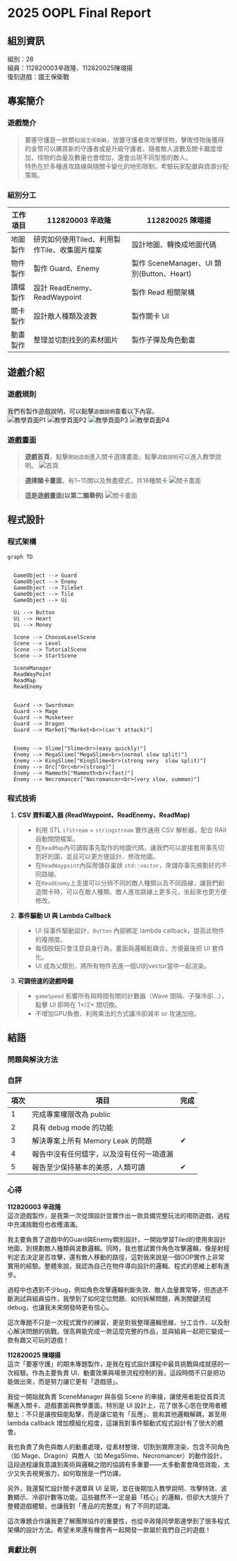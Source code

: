 # 2025 OOPL Final Report

## 組別資訊

組別：28  
組員：112820003辛政隆、112820025陳翊揚  
復刻遊戲：國王保衛戰

## 專案簡介

### 遊戲簡介
> 要塞守護是一款類似`國王保衛戰`，放置守護者來攻擊怪物，擊敗怪物後獲得的金幣可以購買新的守護者或是升級守護者。隨者敵人波數及關卡難度增加，怪物的血量及數量也會增加，還會出現不同型態的敵人。</br>
特色在於多種進攻路線與隨關卡變化的地形限制，考驗玩家配置與資源分配策略。

### 組別分工
| 工作項目 | 112820003 辛政隆 | 112820025 陳翊揚|
|----------|------------------------------|----------------------------------|
| 地圖製作 | 研究如何使用Tiled、利用製作Tile、收集圖片檔案 | 設計地圖、轉換成地圖代碼           |
| 物件製作 | 製作 Guard、Enemy             | 製作 SceneManager、UI 類別(Button、Heart)      |
| 讀檔製作 | 設計 ReadEnemy、ReadWaypoint  | 製作 Read 相關架構                |
| 關卡製作 | 設計敵人種類及波數             | 製作關卡 UI                       |
| 動畫製作 | 整理並切割找到的素材圖片        | 製作子彈及角色動畫                 |



## 遊戲介紹

### 遊戲規則
我們有製作遊戲說明，可以點擊`遊戲說明`查看以下內容。</br>
![教學頁面P1](./Resources/Image/UI/Tutorial_1.png)
![教學頁面P2](./Resources/Image/UI/Tutorial_2.png)
![教學頁面P3](./Resources/Image/UI/Tutorial_3.png)
![教學頁面P4](./Resources/Image/UI/Tutorial_4.png)

### 遊戲畫面
> **遊戲首頁**，點擊`開始遊戲`進入關卡選擇畫面，點擊`遊戲說明`可以進入教學說明。
![首頁](./Resources/Image/UI/gamingPage1.png)

> **選擇關卡畫面**，有1~15關以及無盡模式，共16種關卡
![關卡畫面](./Resources/Image/UI/gamingPage2.png)

> **這是遊戲畫面(以第二關舉例)**
![關卡畫面](./Resources/Image/UI/gamingPage3.png)

## 程式設計

### 程式架構
```mermaid
graph TD


  GameObject --> Guard
  GameObject --> Enemy
  GameObject --> TileSet
  GameObject --> Tile
  GameObject --> Ui

  Ui --> Button
  Ui --> Heart
  Ui --> Money

  Scene --> ChooseLevelScene
  Scene --> Level
  Scene --> TutorialScene
  Scene --> StartScene

  SceneManager
  ReadWayPoint
  ReadMap
  ReadEnemy
  

  Guard --> Swordsman
  Guard --> Mage
  Guard --> Musketeer
  Guard --> Dragon
  Guard --> Market["Market<br>(can't attack)"]


  Enemy --> Slime["Slime<br>(easy quickly)"]
  Enemy --> MegaSlime["MegaSlime<br>(normal slow split)"]
  Enemy --> KingSlime["KingSlime<br>(strong very  slow split)"]
  Enemy --> Orc["Orc<br>(strong)"]
  Enemy --> Mammoth["Mammoth<br>(fast)"]
  Enemy --> Necromancer["Necromancer<br>(very slow, summon)"]

```

### 程式技術
1. **CSV 資料載入器 (ReadWaypoint、ReadEnemy、ReadMap)**
  > - 利用 STL `ifstream` + `stringstream` 實作通用 CSV 解析器，配合 RAII 自動關閉檔案。
  > - 在`ReadMap`內可讀取事先製作的地圖代碼，讓我們可以直接套用事先切割好的圖，並且可以更方便設計、修改地圖。
  > - 在`ReadWaypoint`內採用儲存巢狀 `std::vector`，來儲存事先規劃好的不同路線。
  > - 在`ReadEnemy`上支援可以分辨不同的敵人種類以及不同路線，讓我們創造關卡時，可以在敵人種類、敵人進攻路線上更多元，坐起來也更方便修改。
2. **事件驅動 UI 與 Lambda Callback**
  > - UI 採事件驅動設計，`Button` 內部綁定 lambda callback，提高此物件的複用度。
  > - 每個按鈕只會注意自身行為，畫面與邏輯鬆耦合，方便最後把 UI 套件化。
  > - UI 成為父類別，將所有物件丟進一個UI的vector當中一起渲染。

3. **可調倍速的遊戲時鐘**
  > - `gameSpeed` 影響所有與時間有關的計數器（Wave 間隔、子彈冷卻…），點擊 UI 即時在 1×/2× 間切換。
  > - 不增加GPU負擔、利用乘法的方式讓冷卻減半 or 攻速加倍。


## 結語

### 問題與解決方法
### 自評

| 項次 | 項目                   | 完成 |
|------|------------------------|-------|
| 1    | 完成專案權限改為 public |    |
| 2    | 具有 debug mode 的功能  |    |
| 3    | 解決專案上所有 Memory Leak 的問題  | ✔ |
| 4    | 報告中沒有任何錯字，以及沒有任何一項遺漏  |  |
| 5    | 報告至少保持基本的美感，人類可讀  | ✔ |

### 心得
**112820003 辛政隆**  
這次遊戲製作，是我第一次從頭設計並實作出一款具備完整玩法的塔防遊戲，過程中充滿挑戰但也收穫滿滿。

我主要負責了遊戲中的Guard與Enemy類別設計，一開始學習Tiled的使用來設計地圖，到規劃敵人種類與波數邏輯。同時，我也嘗試實作角色攻擊邏輯，像是射程判定去決定是否攻擊，還有敵人移動的路徑，這對我來說是一個OOP實作上非常實用的經驗。整體來說，我認為自己在物件導向設計的邏輯、程式的思維上都有進步。

過程中也遇到不少bug，例如角色攻擊邏輯判斷失效、敵人血量異常等，但透過不斷測試與組員協作，我學到了如何定位問題、如何拆解問題，再測關鍵流程debug，也讓我未來開發時更有信心。

這次專題不只是一次程式實作的練習，更是對我整理邏輯思維、分工合作、以及耐心解決問題的挑戰。很高興能完成一款這麼完整的作品，並與組員一起把它變成一款有趣又可玩的遊戲！

**112820025 陳翊揚**  
這次「要塞守護」的期末專題製作，是我在程式設計課程中最具挑戰與成就感的一次經驗。作為主要負責 UI、動畫效果與場景流程控制的我，這段時間不只是把功能做出來，而是努力讓它更有「遊戲感」。

我從一開始就負責 SceneManager 與各個 Scene 的串接，讓使用者能從首頁流暢進入關卡、遊戲畫面與教學畫面。特別是 UI 設計上，花了很多心思在使用者體驗上：不只是讓按鈕能點擊，而是讓它能有「反應」、能和其他邏輯解耦，甚至用 lambda callback 增加模組化程度，這讓我對事件驅動式程式設計有了很大的體會。

我也負責了角色與敵人的動畫處理，從素材整理、切割到實際渲染，包含不同角色（如 Mage、Dragon）與敵人（如 MegaSlime、Necromancer）的動作設計，這段過程讓我意識到美術與邏輯之間的協調有多重要——太多動畫會降低效能，太少又失去視覺張力，如何取捨是一門功課。

另外，我還幫忙設計關卡選單與 UI 呈現，並在後期加入教學說明、攻擊特效、波數顯示、冷卻計數等功能。這些雖然不一定是最「核心」的邏輯，但卻大大提升了整體遊戲體驗，也讓我對「產品的完整度」有了不同的認識。

這次專題合作讓我更了解團隊協作的重要性，也從辛政隆同學那邊學到了很多程式架構的設計方法。希望未來還有機會再一起開發一款屬於我們自己的遊戲！
### 貢獻比例